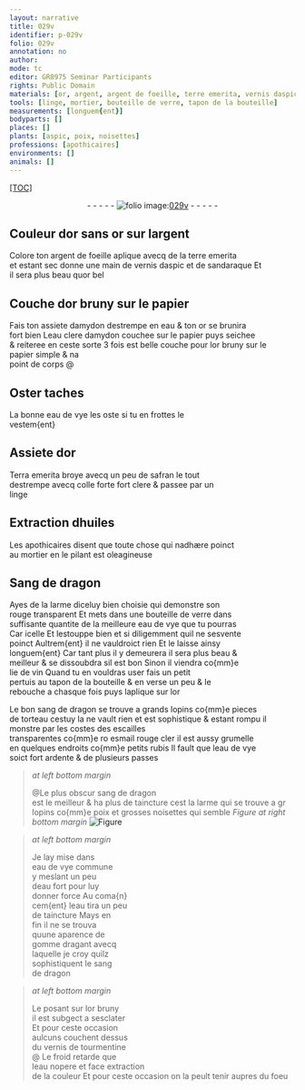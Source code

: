 ```yaml
---
layout: narrative
title: 029v
identifier: p-029v
folio: 029v
annotation: no
author:
mode: tc
editor: GR8975 Seminar Participants
rights: Public Domain
materials: [or, argent, argent de foeille, terre emerita, vernis daspic, sandaraque, or bel, or bruny, papier, amydon, eau, eau clere damydon, eau de vye, Terra emerita, safran, colle forte, linge, huiles, Sang de dragon, verre, lie de vin, sang de dragon, esmail rouge cler, rubis, poix, noisettes, eau de vye commune, eau fort, gomme dragant, vernis de tourmentine]
tools: [linge, mortier, bouteille de verre, tapon de la bouteille]
measurements: [longuem{ent}]
bodyparts: []
places: []
plants: [aspic, poix, noisettes]
professions: [apothicaires]
environments: []
animals: []
---
```


<p><a href="{{ site.baseurl }}/diplomatic/">[TOC]</a></p><div class="folio" align="center">- - - - - <a href="http://gallica.bnf.fr/ark:/12148/btv1b10500001g/f64.item" target="_blank"><img src="https://cu-mkp.github.io/2017-workshop-edition/assets/photo-icon.png" alt="folio image: " style="display:inline-block; margin-bottom:-3px;"/>029v</a> - - - - - </div>  
  

## Couleur dor sans <span class="m">or</span> sur l<span class="m">argent</span>

 
Colore ton <span class="m">argent de foeille</span> aplique avecq de la <span class="m">terre emerita</span><br/> et estant sec donne une main de <span class="m">vernis d<span class="pa">aspic</span></span> et de <span class="m">sandaraque</span> Et<br/> il sera plus beau qu<span class="m">or bel</span>
 
 
  

## Couche d<span class="m">or bruny</span> sur le <span class="m">papier</span>

 
Fais ton assiete d<span class="m">amydon</span> destrempe en <span class="m">eau</span> & ton <span class="m">or</span> se brunira<br/> fort bien L<span class="m">eau clere damydon</span> couchee sur le <span class="m">papier</span> puys seichee<br/> & reiteree en ceste sorte 3 fois est belle couche pour l<span class="m">or bruny</span> sur le<br/> <span class="m">papier</span> simple & na<br/> point de corps @
 
 
  

## Oster taches

 
La bonne <span class="m">eau de vye</span> les oste si tu en frottes le<br/> vestem{ent}
 
 
  

## Assiete d<span class="m">or</span>

 
<span class="m">Terra emerita</span> broye avecq un peu de <span class="m">safran</span> le tout<br/> destrempe avecq <span class="m">colle forte</span> fort clere & passee par un<br/> <span class="tl"> <span class="m">linge</span></span>
 
 
  

## Extraction d<span class="m">huiles</span>

 
 Les <span class="pro">apothicaires</span> disent que toute chose qui nadhære poinct<br/> au <span class="tl">mortier</span> en le pilant est oleagineuse
 
 
  

## <span class="m">Sang de dragon</span>

 
Ayes de la larme diceluy bien choisie qui demonstre son<br/> rouge transparent Et mets dans une <span class="tl">bouteille de <span class="m">verre</span></span> dans<br/> suffisante quantite de la meilleure <span class="m">eau de vye</span> que tu pourras<br/> <span class="del">Car icelle</span> Et lestouppe bien et si diligemment quil ne sesvente<br/> poinct Aultrem{ent} il ne vauldroict rien Et le laisse ainsy<br/> <span class="ms">longuem{ent}</span> Car tant plus il <span class="del">y</span> demeurera il sera plus beau &<br/> meilleur & se dissoubdra sil est bon Sinon il viendra co{mm}e<br/> <span class="m">lie de vin</span> Quand tu en vouldras user fais un petit<br/> pertuis au <span class="tl">tapon de la bouteille</span> & en verse un peu & le<br/> rebouche a chasque fois puys laplique sur l<span class="m">or</span>
 
 Le bon <span class="m">sang de dragon</span> se trouve a grands lopins co{mm}e pieces<br/> de torteau <span class="add">cestuy la ne vault rien et est sophistique</span> & estant rompu il monstre par les costes des escailles<br/> transparentes co{mm}e <span class="del">ro</span> <span class="m">esmail rouge cler</span> il est aussy grumelle<br/> en quelques endroits co{mm}e petits <span class="m">rubis</span> Il fault que l<span class="m">eau de vye</span><br/> soict fort ardente & de plusieurs passes
 
> *at left bottom margin*
> 
> 
>   @Le plus obscur <span class="m">sang de dragon</span><br/> est le meilleur & ha plus de taincture cest la larme qui se trouve a <span class="del">gr</span> lopins co{mm}e <span class="m"><span class="pa">poix</span></span> et grosses <span class="m"><span class="pa">noisettes</span></span> qui semble 
> *Figure*
> *at right bottom margin*
> <a href="https://drive.google.com/open?id=0B9-oNrvWdlO5cXJfWVlSSGlKOGs" target="_blank"><img src="https://cu-mkp.github.io/GR8975-edition/assets/photo-icon.png" alt="Figure" style="display:inline-block; margin-bottom:-3px;"/></a>
 
 
> *at left bottom margin*
> 
> 
>   Je lay mise dans<br/> <span class="m">eau de vye commune</span><br/> y meslant un peu<br/> d<span class="m">eau fort</span> pour luy<br/> donner force Au coma{n}<br/> cem{ent} l<span class="m">eau</span> tira un peu<br/> de taincture Mays en<br/> fin il ne se trouva<br/> quune aparence de<br/> <span class="m">gomme dragant</span> avecq<br/> laquelle je croy quilz<br/> sophistiquent le <span class="m">sang<br/> de dragon</span>
 
> *at left bottom margin*
> 
> 
>   Le posant sur l<span class="m">or bruny</span><br/> il est subgect a sesclater<br/> Et pour ceste occasion<br/> aulcuns couchent dessus<br/> du <span class="m">vernis de tourmentine</span><br/> @ Le froid retarde que<br/> l<span class="m">eau</span> nopere et face extraction<br/> de la couleur Et pour ceste occasion on la peult tenir aupres du foeu
 

